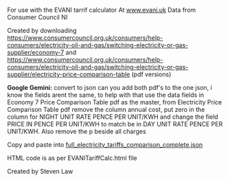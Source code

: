 For use with the EVANI tarrif calculator
At www.evani.uk
Data from Consumer Council NI

Created by downloading https://www.consumercouncil.org.uk/consumers/help-consumers/electricity-oil-and-gas/switching-electricity-or-gas-supplier/economy-7
and https://www.consumercouncil.org.uk/consumers/help-consumers/electricity-oil-and-gas/switching-electricity-or-gas-supplier/electricity-price-comparison-table
(pdf versions)

**Google Gemini:**
convert to json can you add both pdf's to the one json, i know the fields arent the same, to help with that use the data fields in Economy 7 Price Comparison Table pdf as the master, from Electricity Price Comparison Table pdf remove the column annual cost, put zero in the column for NIGHT UNIT RATE PENCE PER UNIT/KWH and change the field PRICE IN PENCE PER UNIT/KWH to match be in DAY UNIT RATE PENCE PER UNIT/KWH.  Also remove the p beside all charges

Copy and paste into [full_electricity_tariffs_comparison_complete.json](url)

HTML code is as per EVANITariffCalc.html file

Created by Steven Law
